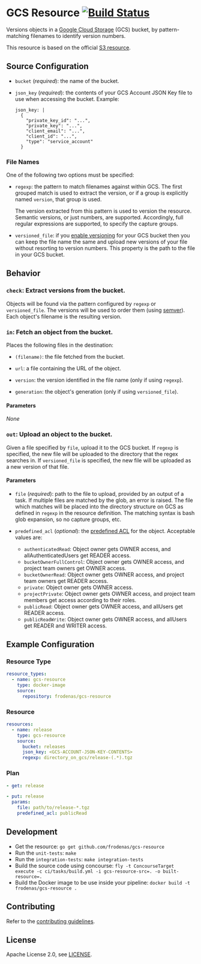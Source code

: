 # GCS Resource [![Build Status](https://travis-ci.org/frodenas/gcs-resource.png)](https://travis-ci.org/frodenas/gcs-resource)

Versions objects in a [Google Cloud Storage][gcs] (GCS) bucket, by pattern-matching filenames to identify version numbers.

This resource is based on the official [S3 resource][s3-resource].

## Source Configuration

* `bucket` (*required*): the name of the bucket.

* `json_key` (*required*): the contents of your GCS Account JSON Key file to use when accessing the bucket. Example:
  ```
  json_key: |
    {
      "private_key_id": "...",
      "private_key": "...",
      "client_email": "...",
      "client_id": "...",
      "type": "service_account"
    }
  ```

### File Names

One of the following two options must be specified:

* `regexp`: the pattern to match filenames against within GCS. The first grouped match is used to extract the version, or if a group is explicitly named `version`, that group is used.

  The version extracted from this pattern is used to version the resource. Semantic versions, or just numbers, are supported. Accordingly, full regular expressions are supported, to specify the capture groups.

* `versioned_file`: if you [enable versioning][gsc-versioning] for your GCS bucket then you can keep the file name the same and upload new versions of your file without resorting to version numbers. This property is the path to the file in your GCS bucket.

## Behavior

### `check`: Extract versions from the bucket.

Objects will be found via the pattern configured by `regexp` or `versioned_file`. The versions will be used to order them (using [semver][semver]). Each object's filename is the resulting version.

### `in`: Fetch an object from the bucket.

Places the following files in the destination:

* `(filename)`: the file fetched from the bucket.

* `url`: a file containing the URL of the object.

* `version`: the version identified in the file name (only if using `regexp`).

* `generation`: the object's generation (only if using `versioned_file`).

#### Parameters

*None*

### `out`: Upload an object to the bucket.

Given a file specified by `file`, upload it to the GCS bucket. If `regexp` is
specified, the new file will be uploaded to the directory that the regex
searches in. If `versioned_file` is specified, the new file will be uploaded as
a new version of that file.

#### Parameters

* `file` (*required*): path to the file to upload, provided by an output of a
  task. If multiple files are matched by the glob, an error is raised. The file which matches will be placed into the directory structure on GCS as defined in `regexp` in the resource definition. The matching syntax is bash glob expansion, so no capture groups, etc.

* `predefined_acl` (*optional*): the [predefined ACL][gcs-acls] for the object. Acceptable values are:
  - `authenticatedRead`: Object owner gets OWNER access, and allAuthenticatedUsers get READER access.
  - `bucketOwnerFullControl`: Object owner gets OWNER access, and project team owners get OWNER access.
  - `bucketOwnerRead`: Object owner gets OWNER access, and project team owners get READER access.
  - `private`: Object owner gets OWNER access.
  - `projectPrivate`: Object owner gets OWNER access, and project team members get access according to their roles.
  - `publicRead`: Object owner gets OWNER access, and allUsers get READER access.
  - `publicReadWrite`: Object owner gets OWNER access, and allUsers get READER and WRITER access.

## Example Configuration

### Resource Type

```yaml
resource_types:
  - name: gcs-resource
    type: docker-image
    source:
      repository: frodenas/gcs-resource
```

### Resource

``` yaml
resources:
  - name: release
    type: gcs-resource
    source:
      bucket: releases
      json_key: <GCS-ACCOUNT-JSON-KEY-CONTENTS>
      regexp: directory_on_gcs/release-(.*).tgz
```

### Plan

``` yaml
- get: release
```

``` yaml
- put: release
  params:
    file: path/to/release-*.tgz
    predefined_acl: publicRead
```

## Development

* Get the resource: `go get github.com/frodenas/gcs-resource`
* Run the `unit-tests`: `make`
* Run the `integration-tests`: `make integration-tests`
* Build the source code using concourse: `fly -t ConcourseTarget execute -c ci/tasks/build.yml -i gcs-resource-src=. -o built-resource=.`
* Build  the Docker image to be use inside your pipeline: `docker build -t frodenas/gcs-resource .`

## Contributing

Refer to the [contributing guidelines][contributing].

## License

Apache License 2.0, see [LICENSE][license].

[contributing]: https://github.com/frodenas/gcs-resource/blob/master/CONTRIBUTING.md
[gcs]: https://cloud.google.com/storage/
[gcs-acls]: https://cloud.google.com/storage/docs/access-control/lists#predefined-acl
[gsc-versioning]: https://cloud.google.com/storage/docs/object-versioning#_Enabling
[license]: https://github.com/frodenas/gcs-resource/blob/master/LICENSE
[s3-resource]: https://github.com/concourse/s3-resource
[semver]: http://semver.org/